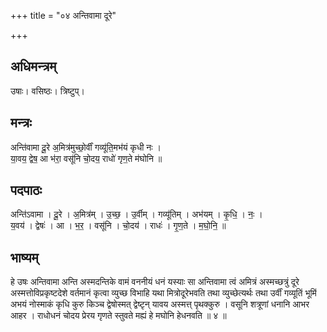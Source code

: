 +++
title = "०४ अन्तिवामा दूरे"

+++
## अधिमन्त्रम्
उषाः। वसिष्ठः। त्रिष्टुप्।

## मन्त्रः
अन्ति॑वामा दू॒रे अ॒मित्र॑मुच्छो॒र्वीं गव्यू॑ति॒मभ॑यं कृधी नः ।  
या॒वय॒ द्वेष॒ आ भ॑रा॒ वसू॑नि चो॒दय॒ राधो॑ गृण॒ते म॑घोनि ॥

## पदपाठः
अन्ति॑ऽवामा । दू॒रे । अ॒मित्र॑म् । उ॒च्छ॒ । उ॒र्वीम् । गव्यू॑तिम् । अभ॑यम् । कृ॒धि॒ । नः॒ ।  
य॒वय॑ । द्वेषः॑ । आ । भ॒र॒ । वसू॑नि । चो॒दय॑ । राधः॑ । गृ॒ण॒ते । म॒घो॒नि॒ ॥

## भाष्यम्
हे उषः अन्तिवामा अन्ति अस्मदन्तिके वामं वननीयं धनं यस्याः सा अन्तिवामा त्वं अमित्रं अस्मच्छत्रुं दूरे अस्मत्तोविप्रकृष्टदेशे वर्तमानं कृत्वा व्युच्छ विभाहि यथा मित्रोदूरेभवति तथा व्युच्छेत्यर्थः तथा उर्वीं गव्यूतिं भूमिं अभयं नोस्माकं कृधि कुरु किञ्च द्वेषोस्मत् द्वेष्टृन् यावय अस्मत्त् पृथक्कुरु । वसूनि शत्रूणां धनानि आभर आहर । राधोधनं चोदय प्रेरय गृणते स्तुवते मह्यं हे मघोनि हेधनवति ॥ ४ ॥